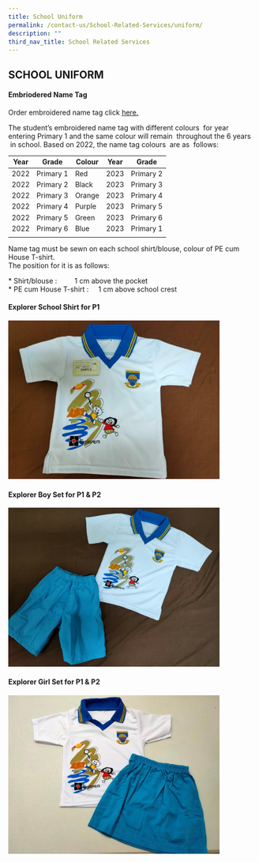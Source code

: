 ```yaml
---
title: School Uniform
permalink: /contact-us/School-Related-Services/uniform/
description: ""
third_nav_title: School Related Services
---
```

## SCHOOL UNIFORM

#### Embriodered Name Tag

Order embroidered name tag click [here.](https://www.euniforms.com.sg/nametag/)

The student’s embroidered name tag with different colours  for year entering Primary 1 and the same colour will remain  throughout the 6 years  in school. Based on 2022, the name tag colours  are as  follows:

| Year  | Grade  | Colour  | Year  | Grade  |
|:-:|---|---|---|---|
| 2022  | Primary 1  | Red  | 2023  | Primary 2  |
| 2022  | Primary 2  | Black  | 2023  | Primary 3  |
| 2022  | Primary 3  | Orange  | 2023  | Primary 4  |
| 2022  | Primary 4  | Purple  | 2023  | Primary 5  |
| 2022  | Primary 5  | Green  | 2023  | Primary 6  |
| 2022  | Primary 6  |  Blue | 2023  | Primary 1  |
|   |   |   |   |   |

Name tag must be sewn on each school shirt/blouse, colour of PE cum House T-shirt.   <br>
The position for it is as follows:

\* Shirt/blouse :         1 cm above the pocket<br>
\* PE cum House T-shirt :     1 cm above school crest

#### Explorer School Shirt for P1 

<img src="/images/Explorer shirt with plastic nametag for P1.jpg" style="width:85%">

#### Explorer Boy Set for P1 & P2

<img src="/images/Explorer set for P1.jpg" style="width:85%">

#### Explorer Girl Set for P1 & P2

<img src="/images/Explorer set for P1 & P2_Girl.jpg" style="width:85%">

